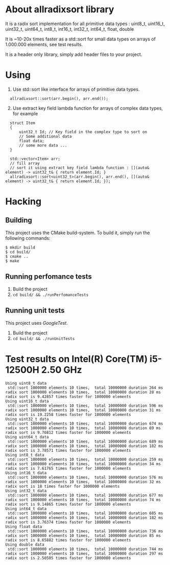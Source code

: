 # About allradixsort library
It is a radix sort implementation for all primitive data types :
uint8_t, uint16_t, uint32_t, uint64_t, int8_t, int16_t, int32_t, int64_t, float, double

It is ~10-20x times faster as a std::sort for small data types on arrays of 1.000.000 elements, see test results.

It is a header only library, simply add header files to your project.

# Using

1. Use std::sort like interface for arrays of primitive data types.
```
  allradixsort::sort(arr.begin(), arr.end()); 
```


2. Use extract key field lambda function for arrays of complex data types, for example
```
  struct Item 
  {
      uint32_t Id; // Key field in the complex type to sort on
      // Some additional data
      float data;
      // some more data ...
  }
  
  std::vector<Item> arr;
  // fill array
  // sort it using extract key field lambda function : [](auto& element) -> uint32_t& { return element.Id; }
  allradixsort::sort<uint32_t>(arr.begin(), arr.end(), [](auto& element) -> uint32_t& { return element.Id; });
```

# Hacking

## Building

This project uses the CMake build-system. To build it, simply run the following commands:

```console
$ mkdir build
$ cd build/
$ cmake ..
$ make
```

## Running perfomance tests

1. Build the project
2. `cd build/ && ./runPerfomanceTests`

## Running unit tests

This project uses *GoogleTest*.

1. Build the project
2. `cd build/ && ./runUnitTests`

# Test results on Intel(R) Core(TM) i5-12500H 2.50 GHz
```
Using uint8_t data
 std::sort 1000000 elements 10 times,  total 10000000 duration 264 ms
radix sort 1000000 elements 10 times,  total 10000000 duration 28 ms
radix sort is 9.42857 times faster for 1000000 elements
Using uint16_t data
 std::sort 1000000 elements 10 times,  total 10000000 duration 596 ms
radix sort 1000000 elements 10 times,  total 10000000 duration 31 ms
radix sort is 19.2258 times faster for 1000000 elements
Using uint32_t data
 std::sort 1000000 elements 10 times,  total 10000000 duration 674 ms
radix sort 1000000 elements 10 times,  total 10000000 duration 69 ms
radix sort is 9.76812 times faster for 1000000 elements
Using uint64_t data
 std::sort 1000000 elements 10 times,  total 10000000 duration 689 ms
radix sort 1000000 elements 10 times,  total 10000000 duration 182 ms
radix sort is 3.78571 times faster for 1000000 elements
Using int8_t data
 std::sort 1000000 elements 10 times,  total 10000000 duration 259 ms
radix sort 1000000 elements 10 times,  total 10000000 duration 34 ms
radix sort is 7.61765 times faster for 1000000 elements
Using int16_t data
 std::sort 1000000 elements 10 times,  total 10000000 duration 576 ms
radix sort 1000000 elements 10 times,  total 10000000 duration 32 ms
radix sort is 18 times faster for 1000000 elements
Using int32_t data
 std::sort 1000000 elements 10 times,  total 10000000 duration 677 ms
radix sort 1000000 elements 10 times,  total 10000000 duration 74 ms
radix sort is 9.14865 times faster for 1000000 elements
Using int64_t data
 std::sort 1000000 elements 10 times,  total 10000000 duration 685 ms
radix sort 1000000 elements 10 times,  total 10000000 duration 182 ms
radix sort is 3.76374 times faster for 1000000 elements
Using float data
 std::sort 1000000 elements 10 times,  total 10000000 duration 736 ms
radix sort 1000000 elements 10 times,  total 10000000 duration 85 ms
radix sort is 8.65882 times faster for 1000000 elements
Using double data
 std::sort 1000000 elements 10 times,  total 10000000 duration 744 ms
radix sort 1000000 elements 10 times,  total 10000000 duration 297 ms
radix sort is 2.50505 times faster for 1000000 elements
```
